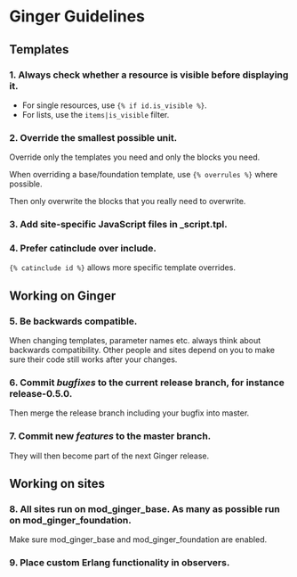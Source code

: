Ginger Guidelines
=================

## Templates

### 1. Always check whether a resource is visible before displaying it.

* For single resources, use `{% if id.is_visible %}`.
* For lists, use the `items|is_visible` filter.

### 2. Override the smallest possible unit.

Override only the templates you need and only the blocks you need. 

When overriding a base/foundation template, use `{% overrules %}` where 
possible. 

Then only overwrite the blocks that you really need to overwrite. 

### 3. Add site-specific JavaScript files in _script.tpl.

### 4. Prefer catinclude over include.

`{% catinclude id %}` allows more specific template overrides. 
   
## Working on Ginger

### 5. Be backwards compatible.

When changing templates, parameter names etc. always think about backwards
compatibility. Other people and sites depend on you to make sure their code
still works after your changes.

### 6. Commit *bugfixes* to the current release branch, for instance release-0.5.0.

Then merge the release branch including your bugfix into master.

### 7. Commit new *features* to the master branch.

They will then become part of the next Ginger release.

## Working on sites

### 8. All sites run on mod_ginger_base. As many as possible run on mod_ginger_foundation.

Make sure mod_ginger_base and mod_ginger_foundation are enabled.

### 9. Place custom Erlang functionality in observers.